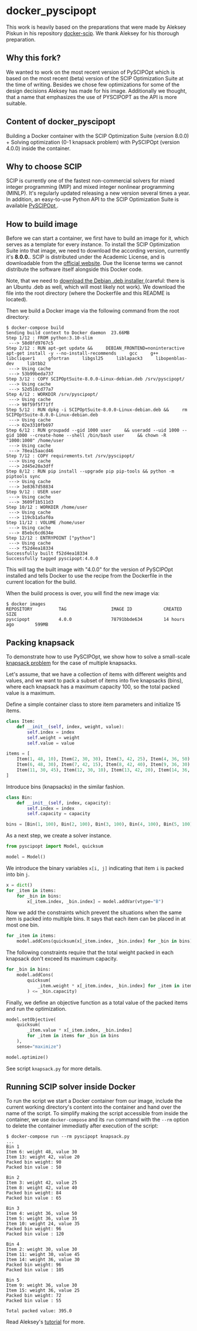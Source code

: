 # docker_pyscipopt

This work is heavily based on the preparations that were made by Aleksey Piskun in his
repository [docker-scip](https://github.com/viktorsapozhok/docker-scip). We thank
Aleksey for his thorough preparation.

## Why this fork?

We wanted to work on the most recent version of PySCIPOpt which is based on the most
recent (beta) version of the SCIP Optimization Suite at the time of writing. Besides we
chose few optimizations for some of the design decisions Aleksey has made for his image.
Additionally we thought, that a name that emphasizes the use of PYSCIPOPT as the API is
more suitable.

## Content of docker_pyscipopt

Building a Docker container with the SCIP Optimization Suite (version 8.0.0) + Solving
optimization (0-1 knapsack problem) with PySCIPOpt (version 4.0.0) inside the container.

## Why to choose SCIP

SCIP is currently one of the fastest non-commercial solvers for mixed integer 
programming (MIP) and mixed integer nonlinear programming (MINLP). It's regularly
updated releasing a new version several times a year. In addition, an easy-to-use
Python API to the SCIP Optimization Suite is available [PySCIPOpt
](https://github.com/scipopt/PySCIPOpt/). 

## How to build image

Before we can start a container, we first have to build an image for it, which
serves as a template for every instance. To install the SCIP Optimization Suite
into that image, we need to download the according version, currently it's
**8.0.0.**. SCIP is distributed under the Academic License, and is downloadable from
the [official website](https://www.scipopt.org/index.php#download). Due the license
terms we cannot distribute the software itself alongside this Docker code.

Note, that we need to [download the Debian .deb installer
](https://www.scipopt.org/download.php?fname=SCIPOptSuite-8.0.0-Linux-debian.deb)
(careful: there is an Ubuntu .deb as well, which will most likely not work). We 
download the file into the root directory (where the Dockerfile and this README
is located).

Then we build a Docker image via the following command from the root directory:

```shell
$ docker-compose build
Sending build context to Docker daemon  23.66MB
Step 1/12 : FROM python:3.10-slim
 ---> 58d8fd9767c5
Step 2/12 : RUN apt-get update &&     DEBIAN_FRONTEND=noninteractive apt-get install -y --no-install-recommends     gcc     g++     libcliquer1     gfortran     libgsl25     liblapack3     libopenblas-dev     libtbb2
 ---> Using cache
 ---> 53b99beda737
Step 3/12 : COPY SCIPOptSuite-8.0.0-Linux-debian.deb /srv/pyscipopt/
 ---> Using cache
 ---> 52d518cd77a7
Step 4/12 : WORKDIR /srv/pyscipopt/
 ---> Using cache
 ---> 98f59f5f71ff
Step 5/12 : RUN dpkg -i SCIPOptSuite-8.0.0-Linux-debian.deb &&     rm SCIPOptSuite-8.0.0-Linux-debian.deb
 ---> Using cache
 ---> 02e3310fb697
Step 6/12 : RUN groupadd --gid 1000 user     && useradd --uid 1000 --gid 1000 --create-home --shell /bin/bash user     && chown -R "1000:1000" /home/user
 ---> Using cache
 ---> 78ea15aacd46
Step 7/12 : COPY requirements.txt /srv/pyscipopt/
 ---> Using cache
 ---> 2d45e20a3dff
Step 8/12 : RUN pip install --upgrade pip pip-tools && python -m piptools sync
 ---> Using cache
 ---> 3e8367d58834
Step 9/12 : USER user
 ---> Using cache
 ---> 3609f1b511d3
Step 10/12 : WORKDIR /home/user
 ---> Using cache
 ---> 119cb1a5af0a
Step 11/12 : VOLUME /home/user
 ---> Using cache
 ---> 85ebc6cd634e
Step 12/12 : ENTRYPOINT ["python"]
 ---> Using cache
 ---> f52d4ea18334
Successfully built f52d4ea18334
Successfully tagged pyscipopt:4.0.0
```

This will tag the built image with "4.0.0" for the version of PySCIPOpt installed and
tells Docker to use the recipe from the Dockerfile in the current location for the
build.

When the build process is over, you will find the new image via:

```shell
$ docker images
REPOSITORY          TAG                 IMAGE ID            CREATED             SIZE
pyscipopt           4.0.0               78791bbde634        14 hours ago        599MB
```

## Packing knapsack

To demonstrate how to use PySCIPOpt, we show how to solve a small-scale 
[knapsack problem](https://en.wikipedia.org/wiki/Knapsack_problem) for the case of
multiple knapsacks.

Let's assume, that we have a collection of items with different weights and values, and
we want to pack a subset of items into five knapsacks (bins), where each knapsack has a
maximum capacity 100, so the total packed value is a maximum.

Define a simple container class to store item parameters and initialize 15 items.

```python
class Item:
    def __init__(self, index, weight, value):
        self.index = index
        self.weight = weight
        self.value = value

items = [
    Item(1, 48, 10), Item(2, 30, 30), Item(3, 42, 25), Item(4, 36, 50), Item(5, 36, 35), 
    Item(6, 48, 30), Item(7, 42, 15), Item(8, 42, 40), Item(9, 36, 30), Item(10, 24, 35), 
    Item(11, 30, 45), Item(12, 30, 10), Item(13, 42, 20), Item(14, 36, 30), Item(15, 36, 25)
]
```

Introduce bins (knapsacks) in the similar fashion.

```python
class Bin:
    def __init__(self, index, capacity):
        self.index = index
        self.capacity = capacity

bins = [Bin(1, 100), Bin(2, 100), Bin(3, 100), Bin(4, 100), Bin(5, 100)]
```

As a next step, we create a solver instance.

```python
from pyscipopt import Model, quicksum

model = Model()
```

We introduce the binary variables `x[i, j]` indicating that item `i` is packed into bin `j`.

```python
x = dict()
for _item in items:
    for _bin in bins:
        x[_item.index, _bin.index] = model.addVar(vtype="B")
```

Now we add the constraints which prevent the situations when the same item is packed
into multiple bins. It says that each item can be placed in at most one bin.

```python
for _item in items:
    model.addCons(quicksum(x[_item.index, _bin.index] for _bin in bins) <= 1)
```

The following constraints require that the total weight packed in each knapsack don't
exceed its maximum capacity.

```python
for _bin in bins:
    model.addCons(
        quicksum(
            _item.weight * x[_item.index, _bin.index] for _item in items
        ) <= _bin.capacity)
```

Finally, we define an objective function as a total value of the packed items and run
the optimization.

```python
model.setObjective(
    quicksum(
        _item.value * x[_item.index, _bin.index]
        for _item in items for _bin in bins
    ), 
    sense="maximize")

model.optimize()
```

See script `knapsack.py` for more details.

## Running SCIP solver inside Docker

To run the script we start a Docker container from our image, include the current
working directory's content into the container and hand over the name of the script.
To simplify making the script accessible from inside the container, we use
`docker-compose` and its `run` command with the `--rm` option to delete the container
immediatly after execution of the script:

```shell
$ docker-compose run --rm pyscipopt knapsack.py
...
Bin 1
Item 6: weight 48, value 30
Item 13: weight 42, value 20
Packed bin weight: 90
Packed bin value : 50

Bin 2
Item 3: weight 42, value 25
Item 8: weight 42, value 40
Packed bin weight: 84
Packed bin value : 65

Bin 3
Item 4: weight 36, value 50
Item 5: weight 36, value 35
Item 10: weight 24, value 35
Packed bin weight: 96
Packed bin value : 120

Bin 4
Item 2: weight 30, value 30
Item 11: weight 30, value 45
Item 14: weight 36, value 30
Packed bin weight: 96
Packed bin value : 105

Bin 5
Item 9: weight 36, value 30
Item 15: weight 36, value 25
Packed bin weight: 72
Packed bin value : 55

Total packed value: 395.0
```

Read Aleksey's [tutorial][1] for more.

[1]: https://viktorsapozhok.github.io/docker-scip-pyscipopt/ "How to insPySCIPOpt in a docker container"
